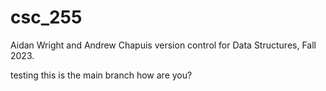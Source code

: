 # csc_255
Aidan Wright and Andrew Chapuis version control for Data Structures, Fall 2023.

testing this is the main branch
how are you?
